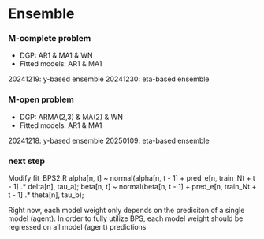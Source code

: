 # Ensemble

### M-complete problem
 - DGP: AR1 & MA1 & WN
 - Fitted models: AR1 & MA1 

20241219: y-based ensemble
20241230: eta-based ensemble

### M-open problem
 - DGP: ARMA(2,3) & MA(2) & WN
 - Fitted models: AR1 & MA1 

20241218: y-based ensemble
20250109: eta-based ensemble

### next step 

Modify fit_BPS2.R
alpha[n, t] ~ normal(alpha[n, t - 1] + pred_e[n, train_Nt + t - 1] .* delta[n], tau_a);
beta[n, t] ~ normal(beta[n, t - 1] + pred_e[n, train_Nt + t - 1] .* theta[n], tau_b);

Right now, each model weight only depends on the prediciton of a single model (agent). 
In order to fully utilize BPS, each model weight should be regressed on all model (agent) predictions 